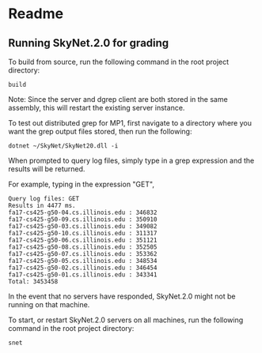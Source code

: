 # Readme

## Running SkyNet.2.0 for grading

To build from source, run the following command in the root project directory:

    build

Note: Since the server and dgrep client are both stored in the same assembly, this will restart the existing server instance.

To test out distributed grep for MP1, first navigate to a directory where you want the grep output files stored, then run the following:

    dotnet ~/SkyNet/SkyNet20.dll -i

When prompted to query log files, simply type in a grep expression and the results will be returned.

For example, typing in the expression "GET",
     
    Query log files: GET
    Results in 4477 ms.
    fa17-cs425-g50-04.cs.illinois.edu : 346832
    fa17-cs425-g50-09.cs.illinois.edu : 350910
    fa17-cs425-g50-03.cs.illinois.edu : 349082
    fa17-cs425-g50-10.cs.illinois.edu : 311317
    fa17-cs425-g50-06.cs.illinois.edu : 351121
    fa17-cs425-g50-08.cs.illinois.edu : 352505
    fa17-cs425-g50-07.cs.illinois.edu : 353362
    fa17-cs425-g50-05.cs.illinois.edu : 348534
    fa17-cs425-g50-02.cs.illinois.edu : 346454
    fa17-cs425-g50-01.cs.illinois.edu : 343341
    Total: 3453458


In the event that no servers have responded, SkyNet.2.0 might not be running on that machine.

To start, or restart SkyNet.2.0 servers on all machines, run the following command in the root project directory:

    snet
     
